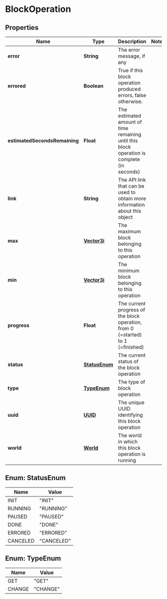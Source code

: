 
# BlockOperation

## Properties
Name | Type | Description | Notes
------------ | ------------- | ------------- | -------------
**error** | **String** | The error message, if any | 
**errored** | **Boolean** | True if this block operation produced errors, false otherwise. | 
**estimatedSecondsRemaining** | **Float** | The estimated amount of time remaining until this block operation is complete (in seconds) | 
**link** | **String** | The API link that can be used to obtain more information about this object | 
**max** | [**Vector3i**](Vector3i.md) | The maximum block belonging to this operation | 
**min** | [**Vector3i**](Vector3i.md) | The minimum block belonging to this operation | 
**progress** | **Float** | The current progress of the block operation, from 0 (&#x3D;started) to 1 (&#x3D;finished) | 
**status** | [**StatusEnum**](#StatusEnum) | The current status of the block operation | 
**type** | [**TypeEnum**](#TypeEnum) | The type of block operation | 
**uuid** | [**UUID**](UUID.md) | The unique UUID identifying this block operation | 
**world** | [**World**](World.md) | The world in which this block operation is running | 


<a name="StatusEnum"></a>
## Enum: StatusEnum
Name | Value
---- | -----
INIT | &quot;INIT&quot;
RUNNING | &quot;RUNNING&quot;
PAUSED | &quot;PAUSED&quot;
DONE | &quot;DONE&quot;
ERRORED | &quot;ERRORED&quot;
CANCELED | &quot;CANCELED&quot;


<a name="TypeEnum"></a>
## Enum: TypeEnum
Name | Value
---- | -----
GET | &quot;GET&quot;
CHANGE | &quot;CHANGE&quot;



